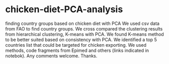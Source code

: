 # chicken-diet-PCA-analysis
finding country groups based on chicken diet with PCA
We used csv data from FAO to find country groups. We cross compared the clustering results from hierarchical clustering, K-means with PCA. We found K-means method to be better suited based on consistency with PCA. We identified a top 5 countries list that could be targeted for chicken exporting. We used methods, code fragments from Epimed and others (links indicated in notebok). Any comments welcome. Thanks.
